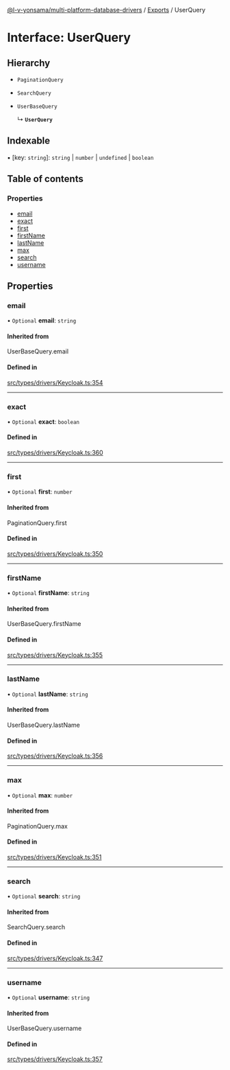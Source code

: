 [@l-v-yonsama/multi-platform-database-drivers](../README.md) / [Exports](../modules.md) / UserQuery

# Interface: UserQuery

## Hierarchy

- `PaginationQuery`

- `SearchQuery`

- `UserBaseQuery`

  ↳ **`UserQuery`**

## Indexable

▪ [key: `string`]: `string` \| `number` \| `undefined` \| `boolean`

## Table of contents

### Properties

- [email](UserQuery.md#email)
- [exact](UserQuery.md#exact)
- [first](UserQuery.md#first)
- [firstName](UserQuery.md#firstname)
- [lastName](UserQuery.md#lastname)
- [max](UserQuery.md#max)
- [search](UserQuery.md#search)
- [username](UserQuery.md#username)

## Properties

### email

• `Optional` **email**: `string`

#### Inherited from

UserBaseQuery.email

#### Defined in

[src/types/drivers/Keycloak.ts:354](https://github.com/l-v-yonsama/db-drivers/blob/b617d76cd7712d41dec88b488ef1b16991dc742a/src/types/drivers/Keycloak.ts#L354)

___

### exact

• `Optional` **exact**: `boolean`

#### Defined in

[src/types/drivers/Keycloak.ts:360](https://github.com/l-v-yonsama/db-drivers/blob/b617d76cd7712d41dec88b488ef1b16991dc742a/src/types/drivers/Keycloak.ts#L360)

___

### first

• `Optional` **first**: `number`

#### Inherited from

PaginationQuery.first

#### Defined in

[src/types/drivers/Keycloak.ts:350](https://github.com/l-v-yonsama/db-drivers/blob/b617d76cd7712d41dec88b488ef1b16991dc742a/src/types/drivers/Keycloak.ts#L350)

___

### firstName

• `Optional` **firstName**: `string`

#### Inherited from

UserBaseQuery.firstName

#### Defined in

[src/types/drivers/Keycloak.ts:355](https://github.com/l-v-yonsama/db-drivers/blob/b617d76cd7712d41dec88b488ef1b16991dc742a/src/types/drivers/Keycloak.ts#L355)

___

### lastName

• `Optional` **lastName**: `string`

#### Inherited from

UserBaseQuery.lastName

#### Defined in

[src/types/drivers/Keycloak.ts:356](https://github.com/l-v-yonsama/db-drivers/blob/b617d76cd7712d41dec88b488ef1b16991dc742a/src/types/drivers/Keycloak.ts#L356)

___

### max

• `Optional` **max**: `number`

#### Inherited from

PaginationQuery.max

#### Defined in

[src/types/drivers/Keycloak.ts:351](https://github.com/l-v-yonsama/db-drivers/blob/b617d76cd7712d41dec88b488ef1b16991dc742a/src/types/drivers/Keycloak.ts#L351)

___

### search

• `Optional` **search**: `string`

#### Inherited from

SearchQuery.search

#### Defined in

[src/types/drivers/Keycloak.ts:347](https://github.com/l-v-yonsama/db-drivers/blob/b617d76cd7712d41dec88b488ef1b16991dc742a/src/types/drivers/Keycloak.ts#L347)

___

### username

• `Optional` **username**: `string`

#### Inherited from

UserBaseQuery.username

#### Defined in

[src/types/drivers/Keycloak.ts:357](https://github.com/l-v-yonsama/db-drivers/blob/b617d76cd7712d41dec88b488ef1b16991dc742a/src/types/drivers/Keycloak.ts#L357)
